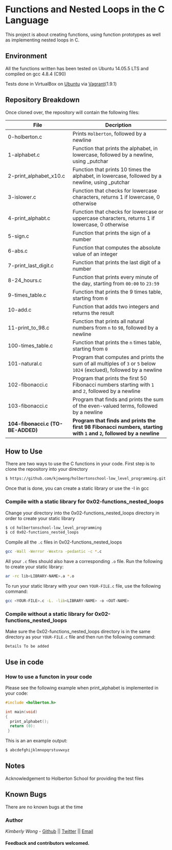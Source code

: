 # Functions and Nested Loops in the C Language

This project is about creating functions, using function prototypes as well as implementing nested loops in C.
## Environment
All the functions written has been tested on Ubuntu 14.05.5 LTS and compiled on gcc 4.8.4 (C90)

Tests done in VirtualBox on [Ubuntu](https://atlas.hashicorp.com/ubuntu/boxes/trusty64) via [Vagrant](https://www.vagrantup.com/)(1.9.1)

## Repository Breakdown
Once cloned over, the repository will contain the following files:

|   **File**    |  **Decription**                       |
|---------------|---------------------------------------|
| 0-holberton.c | Prints `Holberton`, followed by a newline |
| 1-alphabet.c  |  Function that prints the alphabet, in lowercase, followed by a newline, using _putchar |
| 2-print_alphabet_x10.c | Function that prints 10 times the alphabet, in lowercase, followed by a newline, using _putchar |
| 3-islower.c | Function that checks for lowercase characters, returns 1 if lowercase, 0 otherwise |
| 4-print_alphabt.c | Function that checks for lowercase or uppercase characters, returns 1 if lowercase, 0 otherwise |
| 5-sign.c | Function that prints the sign of a number |
| 6-abs.c | Function that computes the absolute value of an integer |
| 7-print_last_digit.c | Function that prints the last digit of a number |
| 8-24_hours.c | Function that prints every minute of the day, starting from `00:00` to `23:59`|
| 9-times_table.c | Function that prints the 9 times table, starting from `0`|
| 10-add.c | Function that adds two integers and returns the result |
| 11-print_to_98.c | Function that prints all natural numbers from `n` to `98`, followed by a newline |
| 100-times_table.c | Function that prints the `n` times table, starting from `0`|
| 101-natural.c | Program that computes and prints the sum of all multiples of `3` or `5` below `1024` (exclued), followed by a newline |
| 102-fibonacci.c | Program that prints the first 50 Fibonacci numbers starting with `1` and `2`, followed by a newline |
| 103-fibonacci.c | Program that finds and prints the sum of the even-valued terms, followed by a newline |
| **104-fibonacci.c (TO-BE-ADDED)** | **Program that finds and prints the first 98 Fibonacci numbers, starting with `1` and `2`, followed by a newline**|

## How to Use
There are two ways to use the C functions in your code.
First step is to clone the repository into your directory
```bash
$ https://github.com/kjowong/holbertonschool-low_level_programming.git
```
Once that is done, you can create a static library or use the -I in gcc

### Compile with a static library for 0x02-functions_nested_loops
Change your directory into the 0x02-functions_nested_loops directory in order to create your static library
```bash
$ cd holbertonschool-low_level_programming
$ cd 0x02-functions_nested_loops
```
Compile all the `.c` files in 0x02-functions_nested_loops
```bash
gcc -Wall -Werror -Wextra -pedantic -c *.c
```
All your `.c` files should also have a corresponding `.o` file. Run the following to create your static library:
```bash
ar -rc lib<LIBRARY-NAME>.a *.o
```
To run your static library with your own `YOUR-FILE.c` file, use the following command:
```bash
gcc <YOUR-FILE>.c -L. -lib<LIBRARY-NAME> -o <OUT-NAME>
```
### Compile without a static library for 0x02-functions_nested_loops
Make sure the 0x02-functions_nested_loops directory is in the same directory as your `YOUR-FILE.c` file and then run the following command:
```
Details To be added
```
## Use in code 
### How to use a functon in your code
Please see the following example when print_alphabet is implemented in your code:

```C
#include <holberton.h>

int main(void)
{
  print_alphabet();
  return (0):
 }
```
This is an an example output:
```bash
$ abcdefghijklmnopqrstuvwxyz
```
## Notes
Acknowledgement to Holberton School for providing the test files

## Known Bugs
There are no known bugs at the time

### Author
*Kimberly Wong* - [Github](https://github.com/kjowong) || [Twitter](https://twitter.com/kjowong) || [Email](kimberly.wong@holbertonschool.com)

#### Feedback and contributors welcomed.

